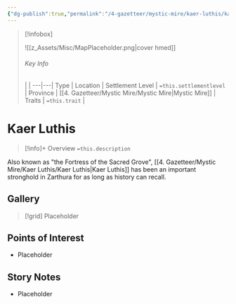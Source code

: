 ```yaml
---
{"dg-publish":true,"permalink":"/4-gazetteer/mystic-mire/kaer-luthis/kaer-luthis/"}
---
```



> [!infobox]
> 
> ![[z_Assets/Misc/MapPlaceholder.png\|cover hmed]]
> ###### Key Info
>  |   |
> ---|---|
> Type | Location |
> Settlement Level | `=this.settlementlevel` |
> Province | [[4. Gazetteer/Mystic Mire/Mystic Mire\|Mystic Mire]] |
> Traits | `=this.trait` |

# Kaer Luthis

> [!info]+ Overview
> `=this.description`

Also known as "the Fortress of the Sacred Grove", [[4. Gazetteer/Mystic Mire/Kaer Luthis/Kaer Luthis\|Kaer Luthis]] has been an important stronghold in Zarthura for as long as history can recall. 

## Gallery

>[!grid]
>Placeholder


## Points of Interest

- Placeholder

## Story Notes

- Placeholder